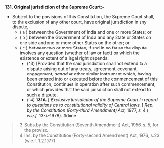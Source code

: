 **131. Original jurisdiction of the Supreme Court:-** 
- Subject to the provisions of this Constitution, the Supreme Court shall, to the exclusion of any other court, have original jurisdiction in any dispute,-
	- ( a ) between the Government of India and one or more States; or
	- ( b ) between the Government of India and any State or States on one side and one or more other States on the other; or
	- ( c ) between two or more States, if and in so far as the dispute involves any question (whether of law or fact) on which the existence or extent of a legal right depends:
		-  (^3) [Provided that the said jurisdiction shall not extend to a dispute arising out of any treaty, agreement, covenant, engagement, _sanad_ or other similar instrument which, having been entered into or executed before the commencement of this Constitution, continues in operation after such commencement, or which provides that the said jurisdiction shall not extend to such a dispute.
		-  (^4) **131A.** [ _Exclusive jurisdiction of the Supreme Court in regard to questions as to constitutional validity of Central laws._ ] _Rep. by the Constitution (Forty-third Amendment) Act,_ 1977, _s._ 4 ( _w.e.f._ 13-4-1978).
#done
	
>3. Subs.by the Constitution (Seventh Amendment) Act, 1956, s. 5, for the proviso.
>4. Ins. by the Constitution (Forty-second Amendment) Act, 1976, s.23 (w.e.f. 1.2.1977)

